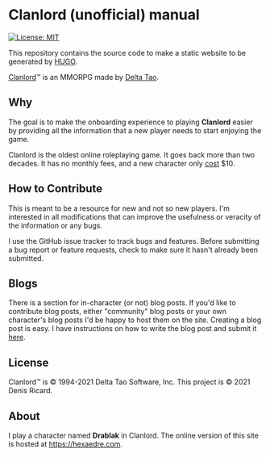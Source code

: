 # Clanlord (unofficial) manual

[![License: MIT](https://img.shields.io/badge/License-MIT-yellow.svg)](https://opensource.org/licenses/MIT)

This repository contains the source code to make a static website to be generated by [HUGO](https://gohugo.io).

[Clanlord](http://www.deltatao.com/clanlord/)&trade; is an MMORPG made by [Delta Tao](https://deltatao.com/).

## Why

The goal is to make the onboarding experience to playing **Clanlord** easier by providing all the information that a new player needs to start enjoying the game.

Clanlord is the oldest online roleplaying game. It goes back more than two decades. It has no monthly fees, and a new character only [cost](https://deltatao.com/portal/) $10.

## How to Contribute

This is meant to be a resource for new and not so new players. I'm interested in all modifications that can improve the usefulness or veracity of the information or any bugs.

I use the GitHub issue tracker to track bugs and features. Before submitting a bug report or feature requests, check to make sure it hasn't already been submitted.

## Blogs

There is a section for in-character (or not) blog posts. If you'd like to contribute blog posts, either "community" blog posts or your own character's blog posts I'd be happy to host them on the site. Creating a blog post is easy. I have instructions on how to write the blog post and submit it [here](https://hexaedre.com/blog/writing/).

## License

Clanlord&trade; is &copy; 1994-2021 Delta Tao Software, Inc. This project is &copy; 2021 Denis Ricard.

## About

I play a character named **Drablak** in Clanlord. The online version of this site is hosted at https://hexaedre.com. 